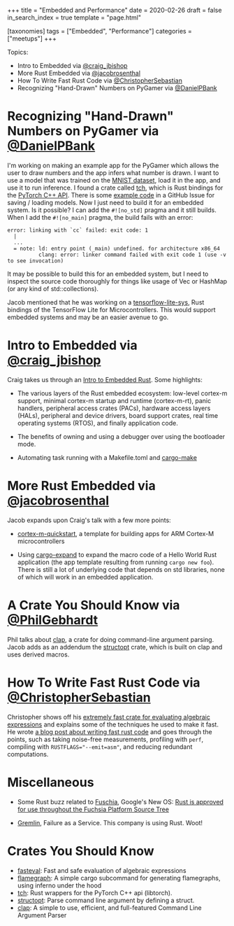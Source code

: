 +++
title = "Embedded and Performance"
date = 2020-02-26
draft = false
in_search_index = true
template = "page.html"

[taxonomies] 
tags = ["Embedded", "Performance"]
categories = ["meetups"]
+++

Topics:

-   Intro to Embedded via [@craig_jbishop](https://github.com/craigjb)
-   More Rust Embedded via [@jacobrosenthal](https://github.com/jacobrosenthal)
-   How To Write Fast Rust Code via [@ChristopherSebastian](https://github.com/likebike)
-   Recognizing "Hand-Drawn" Numbers on PyGamer via [@DanielPBank](https://github.com/danielbank)

<!-- more -->

# Recognizing "Hand-Drawn" Numbers on PyGamer via [@DanielPBank](https://github.com/danielbank)

I'm working on making an example app for the PyGamer which allows the user to draw numbers and the app infers what number is drawn. I want to use a model that was trained on the [MNIST dataset](http://yann.lecun.com/exdb/mnist/), load it in the app, and use it to run inference. I found a crate called [tch](), which is Rust bindings for the [PyTorch C++ API](https://pytorch.org/cppdocs/). There is some [example code](https://github.com/LaurentMazare/tch-rs/issues/50) in a GitHub Issue for saving / loading models. Now I just need to build it for an embedded system. Is it possible? I can add the `#![no_std]` pragma and it still builds. When I add the `#![no_main]` pragma, the build fails with an error:

```
error: linking with `cc` failed: exit code: 1
  |
  ...
  = note: ld: entry point (_main) undefined. for architecture x86_64
          clang: error: linker command failed with exit code 1 (use -v to see invocation)
```

It may be possible to build this for an embedded system, but I need to inspect the source code thoroughly for things like usage of Vec or HashMap (or any kind of std::collections).

Jacob mentioned that he was working on a [tensorflow-lite-sys](https://github.com/jacobrosenthal/tensorflow-lite-sys), Rust bindings of the TensorFlow Lite for Microcontrollers. This would support embedded systems and may be an easier avenue to go.

# Intro to Embedded via [@craig_jbishop](https://github.com/craigjb)

Craig takes us through an [Intro to Embedded Rust](https://craigjb.com/2019/12/31/stm32l0-rust/). Some highlights:

-   The various layers of the Rust embedded ecosystem: low-level cortex-m support, minimal cortex-m startup and runtime (cortex-m-rt), panic handlers, peripheral access crates (PACs), hardware access layers (HALs), peripheral and device drivers, board support crates, real time operating systems (RTOS), and finally application code.

-   The benefits of owning and using a debugger over using the bootloader mode.

-   Automating task running with a Makefile.toml and [cargo-make](https://github.com/sagiegurari/cargo-make)

# More Rust Embedded via [@jacobrosenthal](https://github.com/jacobrosenthal)

Jacob expands upon Craig's talk with a few more points:

-   [cortex-m-quickstart](https://github.com/rust-embedded/cortex-m-quickstart/), a template for building apps for ARM Cortex-M microcontrollers

-   Using [cargo-expand](https://github.com/dtolnay/cargo-expand) to expand the macro code of a Hello World Rust application (the app template resulting from running `cargo new foo`). There is still a lot of underlying code that depends on std libraries, none of which will work in an embedded application.

# A Crate You Should Know via [@PhilGebhardt](https://github.com/philgebhardt)

Phil talks about [clap](https://crates.io/crates/clap), a crate for doing command-line argument parsing. Jacob adds as an addendum the [structopt](https://crates.io/crates/structopt) crate, which is built on clap and uses derived macros.

# How To Write Fast Rust Code via [@ChristopherSebastian](https://github.com/likebike)

Christopher shows off his [extremely fast crate for evaluating algebraic expressions](https://crates.io/crates/fasteval) and explains some of the techniques he used to make it fast. He wrote [a blog post about writing fast rust code](http://likebike.com/posts/How_To_Write_Fast_Rust_Code.html) and goes through the points, such as taking noise-free measurements, profiling with `perf`, compiling with `RUSTFLAGS="--emit=asm"`, and reducing redundant computations.

# Miscellaneous

-   Some Rust buzz related to [Fuschia](https://fuchsia.dev/), Google's New OS: [Rust is approved for use throughout the Fuchsia Platform Source Tree](https://fuchsia.googlesource.com/fuchsia/+/refs/heads/master/docs/project/policy/programming_languages.md#Rust)

-   [Gremlin](https://www.gremlin.com/), Failure as a Service. This company is using Rust. Woot!

# Crates You Should Know

-   [fasteval](https://crates.io/crates/fasteval): Fast and safe evaluation of algebraic expressions
-   [flamegraph](https://crates.io/crates/flamegraph): A simple cargo subcommand for generating flamegraphs, using inferno under the hood
-   [tch](https://crates.io/crates/tch): Rust wrappers for the PyTorch C++ api (libtorch).
-   [structopt](https://crates.io/crates/structopt): Parse command line argument by defining a struct.
-   [clap](https://crates.io/crates/clap): A simple to use, efficient, and full-featured Command Line Argument Parser
